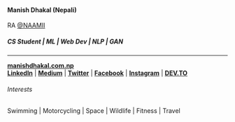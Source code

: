 
#### Manish Dhakal (Nepali)
RA [@NAAMII](https://naamii.org.np)
##### CS Student | ML | Web Dev | NLP | GAN
----
[**manishdhakal.com.np**](https://manishdhakal.com.np)
<br/>
[**LinkedIn**](https://www.linkedin.com/in/manishdhakal521/) |  [**Medium**](https://medium.com/@manishdhakal) | [**Twitter**](https://twitter.com/mns_dkl)  | [**Facebook**](https://www.facebook.com/manish.dhakal2/) | [**Instagram**](https://www.instagram.com/the_manish.dhakal/) | 
[**DEV.TO**](https://dev.to/manishdhakal)

###### Interests
Swimming | Motorcycling | Space | Wildlife | Fitness | Travel
